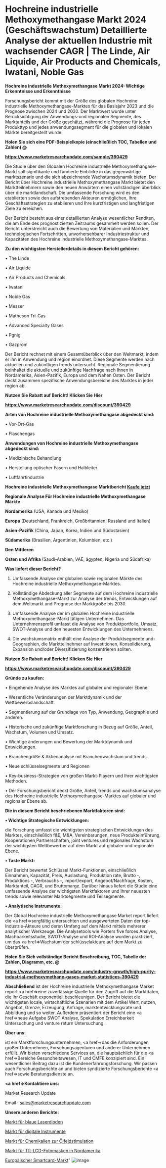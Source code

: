 # Hochreine industrielle Methoxymethangase Markt 2024 (Geschäftswachstum) Detaillierte Analyse der aktuellen Industrie mit wachsender CAGR | The Linde, Air Liquide, Air Products and Chemicals, Iwatani, Noble Gas

<strong>Hochreine industrielle Methoxymethangase Markt 2024: Wichtige Erkenntnisse und Erkenntnisse</strong>

Forschungsbericht kommt mit der Größe des globalen Hochreine industrielle Methoxymethangase-Marktes für das Basisjahr 2023 und die Prognose zwischen 2024 und 2030. Der Marktwert wurde unter Berücksichtigung der Anwendungs-und regionalen Segmente, des Marktanteils und der Größe geschätzt, während die Prognose für jeden Produkttyp und jedes anwendungssegment für die globalen und lokalen Märkte bereitgestellt wurde.



<strong>Holen Sie sich eine PDF-Beispielkopie (einschließlich TOC, Tabellen und Zahlen) @
</strong>

<strong><a href=https://www.marketresearchupdate.com/sample/390429>

<strong>https://www.marketresearchupdate.com/sample/390429</u></font></a></strong></strong>

Die Studie über den Globalen Hochreine industrielle Methoxymethangase-Markt soll signifikante und fundierte Einblicke in das gegenwärtige marktszenario und die sich abzeichnende Wachstumsdynamik bieten. Der Bericht über Hochreine industrielle Methoxymethangase Markt bietet den Marktteilnehmern sowie den neuen Anwärtern einen vollständigen überblick über die marktlandschaft. Die umfassende Forschung wird es den etablierten sowie den aufstrebenden Akteuren ermöglichen, Ihre Geschäftsstrategien zu etablieren und Ihre kurzfristigen und langfristigen Ziele zu erreichen.

Der Bericht besteht aus einer detaillierten Analyse wesentlicher Renditen, die am Ende des prognostizierten Zeitraums gesammelt werden sollen. Der Bericht unterstreicht auch die Bewertung von Materialien und Märkten, technologischen Fortschritten, unvorhersehbarer Industriestruktur und Kapazitäten des Hochreine industrielle Methoxymethangase-Marktes.



<strong>Zu den wichtigsten Herstellerdetails in diesem Bericht gehören:</strong>

• The Linde

• Air Liquide

• Air Products and Chemicals

• Iwatani

• Noble Gas

• Messer

• Matheson Tri-Gas

• Advanced Specialty Gases

• Pgnig

• Gazprom

Der Bericht rechnet mit einem Gesamtüberblick über den Weltmarkt, indem er ihn in Anwendung und region einordnet. Diese Segmente werden nach aktuellen und zukünftigen trends untersucht. Regionale Segmentierung beinhaltet die aktuelle und zukünftige Nachfrage nach Ihnen in Nordamerika, Asien-Pazifik, Europa und dem Nahen Osten. Der Bericht deckt zusammen spezifische Anwendungsbereiche des Marktes in jeder region ab.



<strong>Nutzen Sie Rabatt auf Bericht! Klicken Sie Hier
</strong>

<strong><a href=https://www.marketresearchupdate.com/discount/390429>https://www.marketresearchupdate.com/discount/390429</b></u></font></strong></a>



<strong>Arten von Hochreine industrielle Methoxymethangase abgedeckt sind:</strong>

• Vor-Ort-Gas

• Flaschengas



<strong>Anwendungen von Hochreine industrielle Methoxymethangase abgedeckt sind:</strong>

• Medizinische Behandlung

• Herstellung optischer Fasern und Halbleiter

• Luftfahrtindustrie



<strong>Hochreine industrielle Methoxymethangase Marktbericht <a href=https://www.marketresearchupdate.com/buynow/390429>Kaufe jetzt</a></strong>



<strong>Regionale Analyse Für Hochreine industrielle Methoxymethangase Märkte</strong>



<strong>Nordamerika</strong> (USA, Kanada und Mexiko)



<strong>Europa</strong> (Deutschland, Frankreich, Großbritannien, Russland und Italien)



<strong>Asien-Pazifik</strong> (China, Japan, Korea, Indien und Südostasien)



<strong>Südamerika</strong> (Brasilien, Argentinien, Kolumbien, etc.)



<strong>Den Mittleren</strong> 

<strong>Osten und Afrika</strong> (Saudi-Arabien, VAE, ägypten, Nigeria und Südafrika)



<strong>Was liefert dieser Bericht?</strong>

1. Umfassende Analyse der globalen sowie regionalen Märkte des Hochreine industrielle Methoxymethangase-Marktes.

2. Vollständige Abdeckung aller Segmente auf dem Hochreine industrielle Methoxymethangase-Markt zur Analyse der trends, Entwicklungen auf dem Weltmarkt und Prognose der Marktgröße bis 2030.

3. Umfassende Analyse der im globalen Hochreine industrielle Methoxymethangase-Markt tätigen Unternehmen. Das Unternehmensprofil umfasst die Analyse von Produktportfolio, Umsatz, SWOT-Analyse und den neuesten Entwicklungen des Unternehmens.

4. Die wachstumsmatrix enthält eine Analyse der Produktsegmente und-Geographien, die Marktteilnehmer auf Investitionen, Konsolidierung, Expansion und/oder Diversifizierung konzentrieren sollten.



<strong>Nutzen Sie Rabatt auf Bericht! Klicken Sie Hier
</strong>

<strong><a href=https://www.marketresearchupdate.com/discount/390429>https://www.marketresearchupdate.com/discount/390429</b></u></font></strong></a>



<strong>Gründe zu kaufen:</strong>

• Eingehende Analyse des Marktes auf globaler und regionaler Ebene.

• Wesentliche Veränderungen der Marktdynamik und der Wettbewerbslandschaft.

• Segmentierung auf der Grundlage von Typ, Anwendung, Geographie und anderen.

• Historische und zukünftige Marktforschung in Bezug auf Größe, Anteil, Wachstum, Volumen und Umsatz.

• Wichtige änderungen und Bewertung der Marktdynamik und Entwicklungen.

• Branchengröße &amp; Aktienanalyse mit Branchenwachstum und trends.

• Neue schlüsselsegmente und Regionen

• Key-business-Strategien von großen Markt-Playern und Ihrer wichtigsten Methoden.

• Der Forschungsbericht deckt Größe, Anteil, trends und wachstumsanalyse des Hochreine industrielle Methoxymethangase-Marktes auf globaler und regionaler Ebene ab.



<strong>Die in diesem Bericht beschriebenen Marktfaktoren sind:</strong>



<strong>• Wichtige Strategische Entwicklungen:</strong>

die Forschung umfasst die wichtigsten strategischen Entwicklungen des Marktes, einschließlich f&amp;E, M&amp;A, Vereinbarungen, neue Produkteinführung, Kooperationen,Partnerschaften, joint ventures und regionales Wachstum der wichtigsten Wettbewerber auf dem Markt auf globaler und regionaler Ebene.



<strong>• Taste Markt:</strong>

Der Bericht bewertet Schlüssel Markt-Funktionen, einschließlich Einnahmen, Kapazität, Preis, Auslastung, Produktion rate, Brutto -, Produktions -, Verbrauchs -, import/export, Angebot/Nachfrage, Kosten, Marktanteil, CAGR, und Bruttomarge. Darüber hinaus liefert die Studie eine umfassende Analyse der wichtigsten Marktfaktoren und Ihrer neuesten trends sowie relevanter Marktsegmente und Teilsegmente.



<strong>• Analytische Instrumente:</strong>

Der Global Hochreine industrielle Methoxymethangase Market report liefert die <a href=>sorgf</a>ältig untersuchten und ausgewerteten Daten der top-Industrie-Akteure und deren Umfang auf dem Markt mittels mehrerer analytischer Werkzeuge. Die Analysetools wie Porters five forces Analyse, Machbarkeitsstudie, SWOT-Analyse und ROI-Analyse wurden praktiziert, um das <a href=>Wachstum</a> der schlüsselakteure auf dem Markt zu überprüfen.



<strong>Holen Sie Sich vollständige Bericht Beschreibung, TOC, Tabelle der Zahlen, Diagramm, etc. @ </strong>

<strong><a href=https://www.marketresearchupdate.com/industry-growth/high-purity-industrial-methoxymethane-gases-market-statistices-390429>https://www.marketresearchupdate.com/industry-growth/high-purity-industrial-methoxymethane-gases-market-statistices-390429</a></font></strong>



<strong>Abschließend</strong> ist der Hochreine industrielle Methoxymethangase Market report <a href=>eine</a> zuverlässige Quelle für den Zugriff auf die Marktdaten, die Ihr Geschäft exponentiell beschleunigen. Der Bericht bietet die wichtigsten locale, wirtschaftliche Szenarien mit dem Artikel Wert, nutzen, Angebot, Grenze, Erzeugung, Anfrage, marktentwicklungsrate und Abbildung und so weiter. Außerdem präsentiert der Bericht eine <a href=>neue</a> Aufgabe SWOT Analyse, Spekulation Erreichbarkeit Untersuchung und venture return Untersuchung.



<strong>Über uns:</strong>

 ist ein Marktforschungsunternehmen, <a href=>das</a> die Anforderungen großer Unternehmen, Forschungsagenturen und anderer Unternehmen erfüllt. Wir bieten verschiedene Services an, die hauptsächlich für die <a href=>Bereiche</a> Gesundheitswesen, IT und CMFE konzipiert sind. Ein wesentlicher Beitrag dazu ist die Kundenerfahrungsforschung. Wir passen auch Forschungsberichte an und bieten syndizierte Forschungsberichte <a href=>sowie</a> Beratungsdienste an.



<strong><a href=>Kontaktiere uns:</a></strong>

Market Research Update

Email : sales@marketresearchupdate.com



<strong>Unsere anderen Berichte:</strong>

<a href=https://www.linkedin.com/pulse/blue-laser-diodes-market-expected-witness-high>Markt für blaue Laserdioden</a>

<a href=https://www.linkedin.com/pulse/digital-instrument-market-size-historical>Markt für digitale Instrumente</a>

<a href=https://www.linkedin.com/pulse/oilfield-stimulation-chemicals-market-size-1f>Markt für Chemikalien zur Ölfeldstimulation</a>

<a href=https://www.linkedin.com/pulse/north-america-tft-lcd-photomask-market-2023-size-share>Markt für Tft-LCD-Fotomasken in Nordamerika</a>

<a href=https://www.linkedin.com/pulse/europe-smart-cards-market-size-share-trend>Europäischer Smartcard-Markt</a>"
![image](https://github.com/Gayatrikarjule/Market-Analysis-361/assets/97346546/4f223ebf-f00f-487c-8e70-ef9696a089bb)
